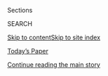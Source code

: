 <div id="app">

<div>

<div class="NYTAppHideMasthead css-1r6wvpq e1suatyy0">

<div class="section css-ui9rw0 e1suatyy2">

<div class="css-eph4ug er09x8g0">

<div class="css-6n7j50">

</div>

<span class="css-1dv1kvn">Sections</span>

<div class="css-10488qs">

<span class="css-1dv1kvn">SEARCH</span>

</div>

[Skip to content](#site-content)[Skip to site
index](#site-index)

</div>

<div class="css-10698na e1huz5gh0">

</div>

</div>

<div id="masthead-bar-one" class="section hasLinks css-15hmgas e1csuq9d3">

<div class="css-uqyvli e1csuq9d0">

</div>

<div class="css-1uqjmks e1csuq9d1">

</div>

<div class="css-9e9ivx">

[](https://myaccount.nytimes.com/auth/login?response_type=cookie&client_id=vi)

</div>

<div class="css-1bvtpon e1csuq9d2">

[Today’s Paper](https://www.nytimes.com/section/todayspaper)

</div>

</div>

</div>

</div>

<div data-aria-hidden="false">

<div id="site-content" data-role="main">

<div id="top-wrapper" class="css-15p45cc eaca97t0" type="top">

<div id="top-slug" class="css-19x0jxb eaca97t1" hidden="">

Advertisement

</div>

[Continue reading the main
story](#after-top)

<div class="ad top-wrapper" style="text-align:center;height:100%;display:block;min-height:90px">

<div id="top" class="place-ad" data-position="top" data-size-key="top">

</div>

</div>

<div id="after-top">

</div>

</div>

<div id="byline" class="section css-15h4p1b e9abtgs0">

<div class="css-1j21atc e1svk9qx1">

<div class="css-nfcc9b e1svk9qx3">

<div class="css-cnx41t">

![Portrait of Danny
Hakim](https://static01.nyt.com/images/2018/10/18/multimedia/author-danny-hakim/author-danny-hakim-thumbLarge.png)

</div>

<div class="css-vl9dhg e1svk9qx5">

<div class="css-1nrhkj6 e1svk9qx6">

# Danny Hakim

</div>

## <span></span>

Danny Hakim is an investigative reporter at The New York Times. He was
previously a European economics correspondent based in London, chief of
The Times’s bureaus in Albany and Detroit, and a reporter covering
investing.

<span class="css-dd5dyy">More**</span>

</div>

</div>

</div>

<div>

<div id="mid1-wrapper" class="css-1mn4oms eaca97t0" type="rank">

<div id="mid1-slug" class="css-1tag3rd eaca97t1">

Advertisement

</div>

[Continue reading the main
story](#after-mid1)

<div id="mid1" class="ad mid1-wrapper" style="text-align:center;height:100%;display:block">

</div>

<div id="after-mid1">

</div>

</div>

</div>

<div class="css-185go5a e1o5byef0">

<div class="css-15cbhtu">

  - [Latest](#stream-panel)
  - <span class="css-6n7j50">Search</span>
    <div class="control">
    <div class="label-container css-1dv1kvn">
    Search
    </div>
    <div class="css-wm4t3d">
    **<span id="clear-search-input" class="css-1dv1kvn">Clear this text
    input</span>
    </div>
    </div>
    <span class="css-1iovbfw"></span>

<div id="stream-panel" class="section css-8msx5b e1jz0cab1">

<div class="css-13mho3u">

1.  
    
    <div class="css-1cp3ece">
    
    <div class="css-1l4spti">
    
    [](/2020/07/25/us/politics/georgia-election-voting-problems.html)
    
    <div class="css-79elbk">
    
    ![](https://static01.nyt.com/images/2020/07/19/us/politics/00GEORGIA1/merlin_173310798_a778b947-25bc-4156-ba8b-5d45c29fa159-thumbWide.jpg?quality=75&auto=webp&disable=upscale)
    
    </div>
    
    ## Anatomy of an Election ‘Meltdown’ in Georgia
    
    New voting machines and the pandemic exacerbated distrust of the
    state’s oversight of elections and voter access. What does this mean
    for November?
    
    <div class="css-1nqbnmb ea5icrr0">
    
    By <span class="css-1n7hynb">Danny Hakim, Reid J. Epstein
    <span>and</span> Stephanie
    Saul</span>
    
    </div>
    
    </div>
    
    <div class="css-1lc2l26 e1xfvim33">
    
    </div>
    
    </div>

2.  
    
    <div class="css-1cp3ece">
    
    <div class="css-1l4spti">
    
    [](/2020/07/05/us/politics/tommy-tuberville-senate-hedge-fund.html)
    
    <div class="css-79elbk">
    
    ![](https://static01.nyt.com/images/2020/07/03/multimedia/03tommy1/03tommy1-thumbWide.jpg?quality=75&auto=webp&disable=upscale)
    
    </div>
    
    ## A Trump-Backed Senate Candidate’s Hedge Fund Disaster
    
    Tommy Tuberville, the football coach and leading Republican vying to
    take on Senator Doug Jones in Alabama, had a tumultuous foray into
    finance.
    
    <div class="css-1nqbnmb ea5icrr0">
    
    By <span class="css-1n7hynb">Danny
    Hakim</span>
    
    </div>
    
    </div>
    
    <div class="css-1lc2l26 e1xfvim33">
    
    </div>
    
    </div>

3.  
    
    <div class="css-1cp3ece">
    
    <div class="css-1l4spti">
    
    [](/2020/06/15/us/elections/voting-william-consovoy-trump.html)
    
    <div class="css-79elbk">
    
    ![](https://static01.nyt.com/images/2020/06/12/us/politics/00consovoy-1/00consovoy-1-thumbWide.jpg?quality=75&auto=webp&disable=upscale)
    
    </div>
    
    ## The Rising Trump Lawyer Battling to Reshape the Electorate
    
    He’s argued against affirmative action at Harvard and abortion in
    Georgia. Now he has a leading role as Republicans push a new wave of
    voting measures across the U.S.
    
    <div class="css-1nqbnmb ea5icrr0">
    
    By <span class="css-1n7hynb">Danny Hakim <span>and</span> Stephanie
    Saul</span>
    
    </div>
    
    </div>
    
    <div class="css-1lc2l26 e1xfvim33">
    
    </div>
    
    </div>

4.  
    
    <div class="css-1cp3ece">
    
    <div class="css-1l4spti">
    
    [](/2020/04/24/nyregion/coronavirus-new-york-psychiatric-hospitals.html)
    
    <div class="css-79elbk">
    
    ![](https://static01.nyt.com/images/2020/04/24/nyregion/24nyvirus-psych/24nyvirus-psych-thumbWide-v2.jpg?quality=75&auto=webp&disable=upscale)
    
    </div>
    
    ## ‘They Want to Forget Us’: Psychiatric Hospital Workers Feel Exposed
    
    At least 30 people have died of the coronavirus at New York’s
    psychiatric centers, and staff members say patients and workers have
    not been sufficiently protected.
    
    <div class="css-1nqbnmb ea5icrr0">
    
    By <span class="css-1n7hynb">Danny
    Hakim</span>
    
    </div>
    
    </div>
    
    <div class="css-1lc2l26 e1xfvim33">
    
    </div>
    
    </div>

5.  
    
    <div class="css-1cp3ece">
    
    <div class="css-1l4spti">
    
    [](/2020/04/16/health/coronavirus-asthma-risk.html)
    
    <div class="css-79elbk">
    
    ![](https://static01.nyt.com/images/2020/04/16/science/16VIRUS-ASTHMA/16VIRUS-ASTHMA-thumbWide.jpg?quality=75&auto=webp&disable=upscale)
    
    </div>
    
    ## Asthma Is Absent Among Top Covid-19 Risk Factors, Early Data Shows
    
    Despite warnings that asthmatics were at higher risk for severe
    illness from the coronavirus, asthma is showing up in only about
    five percent of New York State’s fatal Covid cases.
    
    <div class="css-1nqbnmb ea5icrr0">
    
    By <span class="css-1n7hynb">Danny
    Hakim</span>
    
    </div>
    
    </div>
    
    <div class="css-1lc2l26 e1xfvim33">
    
    </div>
    
    </div>

6.  
    
    <div class="css-1cp3ece">
    
    <div class="css-1l4spti">
    
    [](/2020/04/08/nyregion/coronavirus-disabilities-group-homes.html)
    
    <div class="css-79elbk">
    
    ![](https://static01.nyt.com/images/2020/04/08/us/politics/08virus-disabled-01/merlin_171407703_80c669c3-d0e5-4368-8859-f88eeecee5b2-thumbWide.jpg?quality=75&auto=webp&disable=upscale)
    
    </div>
    
    ## ‘It’s Hit Our Front Door’: Homes for the Disabled See a Surge of Covid-19
    
    Caregivers for people with special needs are reeling as the
    coronavirus preys on the most vulnerable.
    
    <div class="css-1nqbnmb ea5icrr0">
    
    By <span class="css-1n7hynb">Danny
    Hakim</span>
    
    </div>
    
    </div>
    
    <div class="css-1lc2l26 e1xfvim33">
    
    </div>
    
    </div>

7.  
    
    <div class="css-1cp3ece">
    
    <div class="css-1l4spti">
    
    [](/2020/04/02/us/nra-guns-coronavirus.html)
    
    <div class="css-79elbk">
    
    ![](https://static01.nyt.com/images/2020/04/02/multimedia/00virus-NRA-01/00virus-NRA-01-thumbWide-v2.jpg?quality=75&auto=webp&disable=upscale)
    
    </div>
    
    ## Ailing N.R.A. Finds New Rallying Cry: Keep Gun Shops Open
    
    Amid the coronavirus pandemic, the group has retooled its message
    and sued New York State to keep gun stores open.
    
    <div class="css-1nqbnmb ea5icrr0">
    
    By <span class="css-1n7hynb">Danny
    Hakim</span>
    
    </div>
    
    </div>
    
    <div class="css-1lc2l26 e1xfvim33">
    
    </div>
    
    </div>

8.  
    
    <div class="css-1cp3ece">
    
    <div class="css-1l4spti">
    
    [](/2020/03/30/technology/new-york-attorney-general-zoom-privacy.html)
    
    <div class="css-79elbk">
    
    ![](https://static01.nyt.com/images/2020/03/31/business/30virus-zoom/merlin_170854845_0c934b2d-cabe-4b45-b9b9-7f9b4a81a121-thumbWide.jpg?quality=75&auto=webp&disable=upscale)
    
    </div>
    
    ## New York Attorney General Looks Into Zoom’s Privacy Practices
    
    As the videoconferencing platform’s popularity has surged, Zoom has
    scrambled to address a series of data privacy and security problems.
    
    <div class="css-1nqbnmb ea5icrr0">
    
    By <span class="css-1n7hynb">Danny Hakim <span>and</span> Natasha
    Singer</span>
    
    </div>
    
    </div>
    
    <div class="css-1lc2l26 e1xfvim33">
    
    </div>
    
    </div>

9.  
    
    <div class="css-1cp3ece">
    
    <div class="css-1l4spti">
    
    [](/2020/03/09/us/trump-campaign-brad-parscale.html)
    
    <div class="css-79elbk">
    
    ![](https://static01.nyt.com/images/2020/02/29/multimedia/29parscale-01/merlin_164013813_039d27ad-1308-4f5e-8b3a-07f24fd7e074-thumbWide.jpg?quality=75&auto=webp&disable=upscale)
    
    </div>
    
    ## How the Trump Campaign Took Over the G.O.P.
    
    The president’s campaign manager and his allies commandeered
    Republican voter data and fund-raising engines, consolidating power
    — and profiting — in ways never before possible.
    
    <div class="css-1nqbnmb ea5icrr0">
    
    By <span class="css-1n7hynb">Danny Hakim <span>and</span> Glenn
    Thrush</span>
    
    </div>
    
    </div>
    
    <div class="css-1lc2l26 e1xfvim33">
    
    </div>
    
    </div>

10. 
    
    <div class="css-1cp3ece">
    
    <div class="css-1l4spti">
    
    [](/2020/02/07/us/politics/alexander-vindman-gordon-sondland-fired.html)
    
    <div class="css-79elbk">
    
    ![](https://static01.nyt.com/images/2020/03/07/us/politics/07dc-revenge-promo/merlin_164747868_c9ce4aec-305d-4541-8ba3-6990f89318d3-thumbWide.jpg?quality=75&auto=webp&disable=upscale)
    
    </div>
    
    ## Trump Fires Impeachment Witnesses Gordon Sondland and Alexander Vindman in Post-Acquittal Purge
    
    Emboldened by his victory and determined to strike back, the
    president removed Mr. Sondland as ambassador to the European Union
    after the White House earlier on Friday dismissed Colonel Vindman.
    
    <div class="css-1nqbnmb ea5icrr0">
    
    By <span class="css-1n7hynb">Peter Baker, Maggie Haberman, Danny
    Hakim <span>and</span> Michael S. Schmidt</span>
    
    </div>
    
    </div>
    
    <div class="css-1lc2l26 e1xfvim33">
    
    </div>
    
    </div>

<div class="css-13mho3u">

<div class="css-1t62hi8">

<div class="css-1stvaey">

Show
More

<div>

<div style="border:0;clip:rect(0 0 0 0);height:1px;margin:-1px;overflow:hidden;white-space:nowrap;padding:0;width:1px;position:absolute" data-role="log" data-aria-live="assertive">

</div>

<div style="border:0;clip:rect(0 0 0 0);height:1px;margin:-1px;overflow:hidden;white-space:nowrap;padding:0;width:1px;position:absolute" data-role="log" data-aria-live="assertive">

</div>

<div style="border:0;clip:rect(0 0 0 0);height:1px;margin:-1px;overflow:hidden;white-space:nowrap;padding:0;width:1px;position:absolute" data-role="log" data-aria-live="polite">

</div>

<div style="border:0;clip:rect(0 0 0 0);height:1px;margin:-1px;overflow:hidden;white-space:nowrap;padding:0;width:1px;position:absolute" data-role="log" data-aria-live="polite">

</div>

</div>

</div>

</div>

</div>

</div>

<div class="css-g6hk37 supplemental">

<div id="mid2-wrapper" class="css-10wkyv7 eaca97t0" type="lede">

<div id="mid2-slug" class="css-1tag3rd eaca97t1">

Advertisement

</div>

[Continue reading the main
story](#after-mid2)

<div id="mid2" class="ad mid2-wrapper" style="text-align:center;height:100%;display:block;min-height:250px">

</div>

<div id="after-mid2">

</div>

</div>

## Follow Elsewhere

<div class="module-body">

  - [**<span data-aria-hidden="true">dannyhakim</span><span class="css-1dv1kvn">twitter
    page for
    dannyhakim</span>](https://twitter.com/dannyhakim)
  - [**<span data-aria-hidden="true">danny.hakim.100</span><span class="css-1dv1kvn">facebook
    page for
    danny.hakim.100</span>](https://www.facebook.com/danny.hakim.100)

</div>

</div>

</div>

</div>

</div>

</div>

</div>

## Site Index

<div>

</div>

## Site Information Navigation

  - [© <span>2020</span> <span>The New York Times
    Company</span>](https://help.nytimes.com/hc/en-us/articles/115014792127-Copyright-notice)

<!-- end list -->

  - [NYTCo](https://www.nytco.com/)
  - [Contact
    Us](https://help.nytimes.com/hc/en-us/articles/115015385887-Contact-Us)
  - [Work with us](https://www.nytco.com/careers/)
  - [Advertise](https://nytmediakit.com/)
  - [T Brand Studio](http://www.tbrandstudio.com/)
  - [Your Ad
    Choices](https://www.nytimes.com/privacy/cookie-policy#how-do-i-manage-trackers)
  - [Privacy](https://www.nytimes.com/privacy)
  - [Terms of
    Service](https://help.nytimes.com/hc/en-us/articles/115014893428-Terms-of-service)
  - [Terms of
    Sale](https://help.nytimes.com/hc/en-us/articles/115014893968-Terms-of-sale)
  - [Site
    Map](https://spiderbites.nytimes.com)
  - [Help](https://help.nytimes.com/hc/en-us)
  - [Subscriptions](https://www.nytimes.com/subscription?campaignId=37WXW)

</div>

</div>
